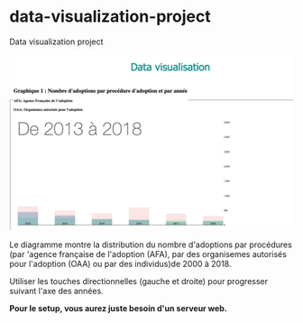 # data-visualization-project
Data visualization project

![Alt text](snapshot.png?raw=true "Diagramme à barres représentant le nombre d'adoptions par procédure et par année")

Le diagramme montre la distribution du nombre d'adoptions par procédures (par 'agence française de l'adoption (AFA), par des organisemes autorisés pour l'adoption (OAA) ou par des individus)de 2000 à 2018.

Utiliser les touches directionnelles (gauche et droite) pour progresser suivant l'axe des années.

**Pour le setup, vous aurez juste besoin d'un serveur web.**
